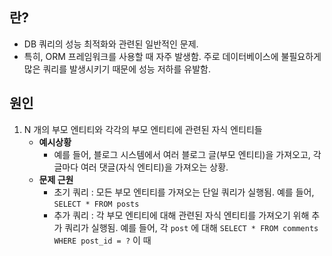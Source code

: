 ## 란?

* DB 쿼리의 성능 최적화와 관련된 일반적인 문제.
* 특히, ORM 프레임워크를 사용할 때 자주 발생함. 주로 데이터베이스에 불필요하게 많은 쿼리를 발생시키기 때문에 성능 저하를 유발함.


## 원인

1. N 개의 부모 엔티티와 각각의 부모 엔티티에 관련된 자식 엔티티들
	* **예시상황**
		* 예를 들어, 블로그 시스템에서 여러 블로그 글(부모 엔티티)을 가져오고, 각 글마다 여러 댓글(자식 엔티티)을 가져오는 상황.
	* **문제 근원**
		* 초기 쿼리 : 모든 부모 엔티티를 가져오는 단일 쿼리가 실행됨. 예를 들어, `SELECT * FROM posts`
		* 추가 쿼리 : 각 부모 엔티티에 대해 관련된 자식 엔티티를 가져오기 위해 추가 쿼리가 실행됨. 예를 들어, 각 `post` 에 대해 `SELECT * FROM comments WHERE post_id = ?`
	이 때 